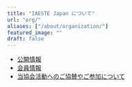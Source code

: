 ```yaml
---
title: "IAESTE Japan について"
url: "org/"
aliases: ["/about/organization/"]
featured_image: ""
draft: false
---
```


- [公開情報](public-information.md)
- [会員情報](members.md)
- [当協会活動へのご協賛やご参加について](join.md)
